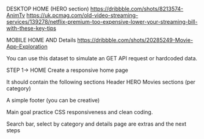 DESKTOP
HOME (HERO section) https://dribbble.com/shots/8213574-AnimTv
https://uk.pcmag.com/old-video-streaming-services/139278/netflix-premium-too-expensive-lower-your-streaming-bill-with-these-key-tips

MOBILE
HOME AND Details https://dribbble.com/shots/20285249-Movie-App-Exploration


You can use this dataset to simulate an GET API request or hardcoded data.

STEP 1-> HOME
Create a responsive home page


It should contain the following sections
Header
HERO
Movies sections (per category)

A simple footer (you can be creative)


Main goal practice CSS responsiveness and clean coding.

Search bar, select by category and details page are extras and the next steps


